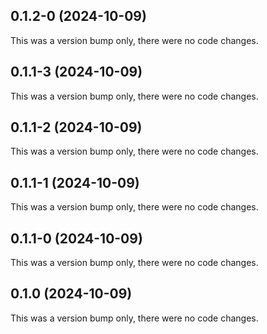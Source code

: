 ## 0.1.2-0 (2024-10-09)

This was a version bump only, there were no code changes.

## 0.1.1-3 (2024-10-09)

This was a version bump only, there were no code changes.

## 0.1.1-2 (2024-10-09)

This was a version bump only, there were no code changes.

## 0.1.1-1 (2024-10-09)

This was a version bump only, there were no code changes.

## 0.1.1-0 (2024-10-09)

This was a version bump only, there were no code changes.

## 0.1.0 (2024-10-09)

This was a version bump only, there were no code changes.